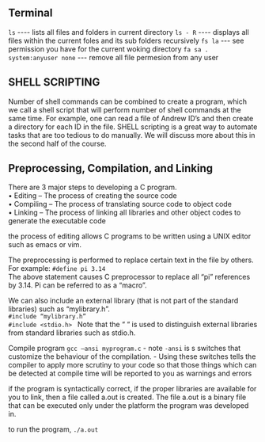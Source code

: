 ## Terminal
`ls` ---- lists all files and folders in current directory
`ls - R` ---- displays all files within the current foles and its sub folders recursively
`fs la` --- see permission you have for the current woking directory
`fa sa . system:anyuser none` --- remove all file permesion from any user

##  SHELL SCRIPTING  
Number of shell commands can be combined to create a  program, which we call a shell script that will perform  number of shell commands at the same time. For example, one  can read a file of Andrew ID’s and then create a directory  for each ID in the file. SHELL scripting is a great way to  automate tasks that are too tedious to do manually. We will  discuss more about this in the second half of the course.

## Preprocessing, Compilation, and Linking  
There are 3 major steps to developing a C program.  
	• Editing – The process of creating the source code  
	• Compiling – The process of translating source code to object code  
	• Linking – The process of linking all libraries and  other object codes to generate the executable code

the process of editing allows C programs to be written  using a UNIX editor such as emacs or vim. 

The preprocessing  is performed to replace certain text in the file by others.  
For example:  `#define pi 3.14`  
	The above statement causes C preprocessor to replace all  “pi” references by 3.14. Pi can be referred to as a  “macro”. 

We can also include an external library (that is not part  of the standard libraries) such as “mylibrary.h”.  
`#include “mylibrary.h”`  
`#include <stdio.h> `
Note that the “ “ is used to distinguish external libraries  from standard libraries such as stdio.h.

Compile program
`gcc –ansi myprogram.c`
	- note `-ansi` is s switches that customize the behaviour of the compilation. 
	- Using these switches tells the compiler to apply more scrutiny to your code so that those things which can be detected at compile time will be reported to you as warnings and errors

if the program is syntactically correct, if the proper libraries are available for you to link, then a file called a.out is created. The file a.out is a binary file that can be executed only under the platform the program was  developed in.

to run the program, `./a.out`

